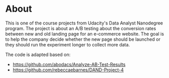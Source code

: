 # About

This is one of the course projects from Udacity's Data Analyst Nanodegree program. The project is about an A/B testing about the conversion rates between new and old landing page for an e-commerce website. The goal is to help the company decide whether the new page should be launched or they should run the experiment longer to collect more data.

The code is adapted based on:

- https://github.com/abodacs/Analyze-AB-Test-Results
- https://github.com/rebeccaebarnes/DAND-Project-4
